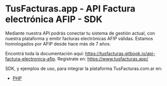 # TusFacturas.app - API Factura electrónica AFIP - SDK

Mediante nuestra API podrás conectar tu sistema de gestión actual, con nuestra plataforma y emitir facturas electrónicas AFIP válidas. Estamos homologados por AFIP desde hace más de 7 años.

Encontrá toda la documentación aquí: https://tusfacturas.gitbook.io/api-factura-electronica-afip.
Registrate en: https://www.tusfacturas.app/

SDK, y ejemplos de uso, para integrar la plataforma TusFacturas.com.ar en:

- [PHP](https://github.com/vousys/tusfacturas/tree/master/php)

